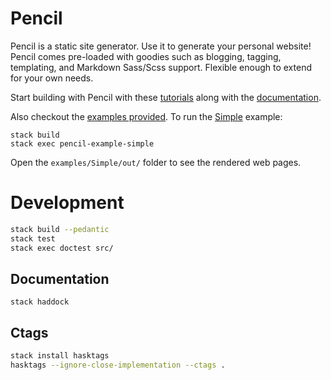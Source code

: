 # Pencil

Pencil is a static site generator. Use it to generate your personal website!
Pencil comes pre-loaded with goodies such as blogging, tagging, templating,
and Markdown Sass/Scss support. Flexible enough to extend for your own needs.

Start building with Pencil with these [tutorials](http://elbenshira.com/pencil)
along with the [documentation](https://hackage.haskell.org/package/pencil).

Also checkout the [examples provided](https://github.com/elben/pencil/blob/master/test/Example/). To run the [Simple](https://github.com/elben/pencil/blob/master/test/Example/Simple) example:

```
stack build
stack exec pencil-example-simple
```

Open the `examples/Simple/out/` folder to see the rendered web pages.

# Development

```bash
stack build --pedantic
stack test
stack exec doctest src/
```

## Documentation

```
stack haddock
```

## Ctags

```bash
stack install hasktags
hasktags --ignore-close-implementation --ctags .
```
